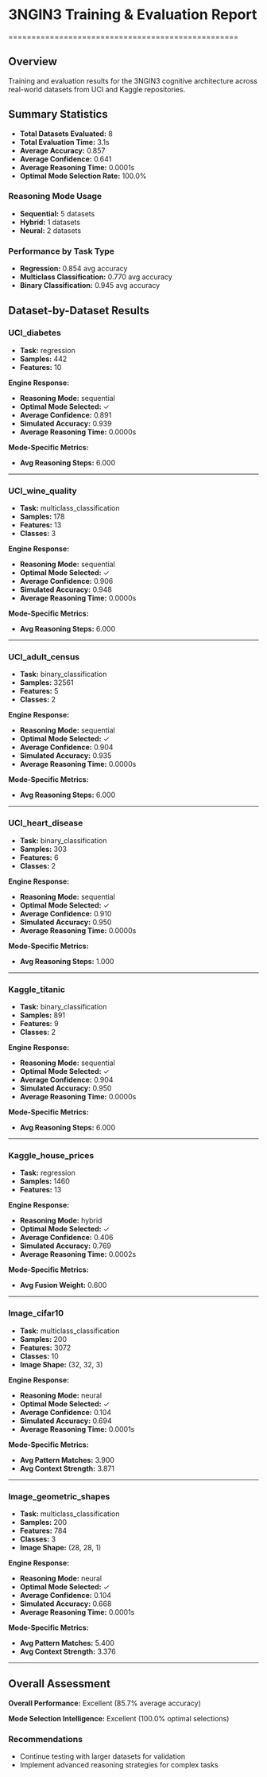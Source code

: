# 3NGIN3 Training & Evaluation Report
==================================================

## Overview
Training and evaluation results for the 3NGIN3 cognitive architecture
across real-world datasets from UCI and Kaggle repositories.

## Summary Statistics

- **Total Datasets Evaluated:** 8
- **Total Evaluation Time:** 3.1s
- **Average Accuracy:** 0.857
- **Average Confidence:** 0.641
- **Average Reasoning Time:** 0.0001s
- **Optimal Mode Selection Rate:** 100.0%

### Reasoning Mode Usage
- **Sequential:** 5 datasets
- **Hybrid:** 1 datasets
- **Neural:** 2 datasets

### Performance by Task Type
- **Regression:** 0.854 avg accuracy
- **Multiclass Classification:** 0.770 avg accuracy
- **Binary Classification:** 0.945 avg accuracy

## Dataset-by-Dataset Results

### UCI_diabetes

- **Task:** regression
- **Samples:** 442
- **Features:** 10

**Engine Response:**
- **Reasoning Mode:** sequential
- **Optimal Mode Selected:** ✓
- **Average Confidence:** 0.891
- **Simulated Accuracy:** 0.939
- **Average Reasoning Time:** 0.0000s

**Mode-Specific Metrics:**
- **Avg Reasoning Steps:** 6.000

---

### UCI_wine_quality

- **Task:** multiclass_classification
- **Samples:** 178
- **Features:** 13
- **Classes:** 3

**Engine Response:**
- **Reasoning Mode:** sequential
- **Optimal Mode Selected:** ✓
- **Average Confidence:** 0.906
- **Simulated Accuracy:** 0.948
- **Average Reasoning Time:** 0.0000s

**Mode-Specific Metrics:**
- **Avg Reasoning Steps:** 6.000

---

### UCI_adult_census

- **Task:** binary_classification
- **Samples:** 32561
- **Features:** 5
- **Classes:** 2

**Engine Response:**
- **Reasoning Mode:** sequential
- **Optimal Mode Selected:** ✓
- **Average Confidence:** 0.904
- **Simulated Accuracy:** 0.935
- **Average Reasoning Time:** 0.0000s

**Mode-Specific Metrics:**
- **Avg Reasoning Steps:** 6.000

---

### UCI_heart_disease

- **Task:** binary_classification
- **Samples:** 303
- **Features:** 6
- **Classes:** 2

**Engine Response:**
- **Reasoning Mode:** sequential
- **Optimal Mode Selected:** ✓
- **Average Confidence:** 0.910
- **Simulated Accuracy:** 0.950
- **Average Reasoning Time:** 0.0000s

**Mode-Specific Metrics:**
- **Avg Reasoning Steps:** 1.000

---

### Kaggle_titanic

- **Task:** binary_classification
- **Samples:** 891
- **Features:** 9
- **Classes:** 2

**Engine Response:**
- **Reasoning Mode:** sequential
- **Optimal Mode Selected:** ✓
- **Average Confidence:** 0.904
- **Simulated Accuracy:** 0.950
- **Average Reasoning Time:** 0.0000s

**Mode-Specific Metrics:**
- **Avg Reasoning Steps:** 6.000

---

### Kaggle_house_prices

- **Task:** regression
- **Samples:** 1460
- **Features:** 13

**Engine Response:**
- **Reasoning Mode:** hybrid
- **Optimal Mode Selected:** ✓
- **Average Confidence:** 0.406
- **Simulated Accuracy:** 0.769
- **Average Reasoning Time:** 0.0002s

**Mode-Specific Metrics:**
- **Avg Fusion Weight:** 0.600

---

### Image_cifar10

- **Task:** multiclass_classification
- **Samples:** 200
- **Features:** 3072
- **Classes:** 10
- **Image Shape:** (32, 32, 3)

**Engine Response:**
- **Reasoning Mode:** neural
- **Optimal Mode Selected:** ✓
- **Average Confidence:** 0.104
- **Simulated Accuracy:** 0.694
- **Average Reasoning Time:** 0.0001s

**Mode-Specific Metrics:**
- **Avg Pattern Matches:** 3.900
- **Avg Context Strength:** 3.871

---

### Image_geometric_shapes

- **Task:** multiclass_classification
- **Samples:** 200
- **Features:** 784
- **Classes:** 3
- **Image Shape:** (28, 28, 1)

**Engine Response:**
- **Reasoning Mode:** neural
- **Optimal Mode Selected:** ✓
- **Average Confidence:** 0.104
- **Simulated Accuracy:** 0.668
- **Average Reasoning Time:** 0.0001s

**Mode-Specific Metrics:**
- **Avg Pattern Matches:** 5.400
- **Avg Context Strength:** 3.376

---

## Overall Assessment

**Overall Performance:** Excellent (85.7% average accuracy)

**Mode Selection Intelligence:** Excellent (100.0% optimal selections)

### Recommendations
- Continue testing with larger datasets for validation
- Implement advanced reasoning strategies for complex tasks
